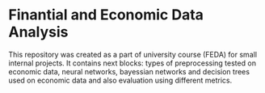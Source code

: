 # Finantial and Economic Data Analysis
This repository was created as a part of university course (FEDA) for small internal projects. It contains next blocks: types of preprocessing tested on economic data, neural networks, bayessian networks and decision trees used on economic data and also evaluation using different metrics. 
